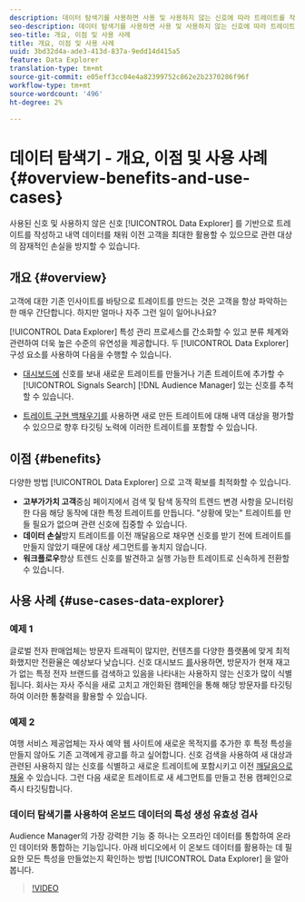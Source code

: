 ```yaml
---
description: 데이터 탐색기를 사용하면 사용 및 사용하지 않는 신호에 따라 트레이트를 작성하고 내역 데이터를 채워 이전 고객을 최대한 활용할 수 있으므로 관련 대상의 잠재적인 손실을 방지할 수 있습니다.
seo-description: 데이터 탐색기를 사용하면 사용 및 사용하지 않는 신호에 따라 트레이트를 작성하고 내역 데이터를 채워 이전 고객을 최대한 활용할 수 있으므로 관련 대상의 잠재적인 손실을 방지할 수 있습니다.
seo-title: 개요, 이점 및 사용 사례
title: 개요, 이점 및 사용 사례
uuid: 3bd32d4a-ade3-413d-837a-9edd14d415a5
feature: Data Explorer
translation-type: tm+mt
source-git-commit: e05eff3cc04e4a82399752c862e2b2370286f96f
workflow-type: tm+mt
source-wordcount: '496'
ht-degree: 2%

---
```



# 데이터 탐색기 - 개요, 이점 및 사용 사례 {#overview-benefits-and-use-cases}

사용된 신호 및 사용하지 않은 신호 [!UICONTROL Data Explorer] 를 기반으로 트레이트를 작성하고 내역 데이터를 채워 이전 고객을 최대한 활용할 수 있으므로 관련 대상의 잠재적인 손실을 방지할 수 있습니다.

## 개요 {#overview}

고객에 대한 기존 인사이트를 바탕으로 트레이트를 만드는 것은 고객을 항상 파악하는 한 매우 간단합니다. 하지만 얼마나 자주 그런 일이 일어나나요?

[!UICONTROL Data Explorer] 특성 관리 프로세스를 간소화할 수 있고 분류 체계와 관련하여 더욱 높은 수준의 유연성을 제공합니다. 두 [!UICONTROL Data Explorer] 구성 요소를 사용하여 다음을 수행할 수 있습니다.

* [대시보드에](../../features/data-explorer/data-explorer-signals-dashboard.md) 신호를 보내 새로운 트레이트를 만들거나 기존 트레이트에 추가할 수 [!UICONTROL Signals Search] [!DNL Audience Manager] 있는 신호를 추적할 수 있습니다.

* [트레이트 구현 백채우기를](../../features/data-explorer/data-explorer-trait-backfill.md) 사용하면 새로 만든 트레이트에 대해 내역 대상을 평가할 수 있으므로 향후 타깃팅 노력에 이러한 트레이트를 포함할 수 있습니다.

## 이점 {#benefits}

다양한 방법 [!UICONTROL Data Explorer] 으로 고객 확보를 최적화할 수 있습니다.

* **고부가가치 고객**&#x200B;중심 페이지에서 검색 및 탐색 동작의 트렌드 변경 사항을 모니터링한 다음 해당 동작에 대한 특정 트레이트를 만듭니다. &quot;상황에 맞는&quot; 트레이트를 만들 필요가 없으며 관련 신호에 집중할 수 있습니다.
* **데이터 손실**&#x200B;방지 트레이트를 이전 깨달음으로 채우면 신호를 받기 전에 트레이트를 만들지 않았기 때문에 대상 세그먼트를 놓치지 않습니다.
* **워크플로우**&#x200B;향상 트렌드 신호를 발견하고 실행 가능한 트레이트로 신속하게 전환할 수 있습니다.

## 사용 사례 {#use-cases-data-explorer}

### 예제 1

글로벌 전자 판매업체는 방문자 트래픽이 많지만, 컨텐츠를 다양한 플랫폼에 맞게 최적화했지만 전환율은 예상보다 낮습니다. 신호 대시보드 [를](../../features/data-explorer/data-explorer-signals-dashboard.md)사용하면, 방문자가 현재 재고가 없는 특정 전자 브랜드를 검색하고 있음을 나타내는 사용하지 않는 신호가 많이 식별됩니다. 회사는 자사 주식을 새로 고치고 개인화된 캠페인을 통해 해당 방문자를 타깃팅하여 이러한 통찰력을 활용할 수 있습니다.

### 예제 2

여행 서비스 제공업체는 자사 예약 웹 사이트에 새로운 목적지를 추가한 후 특정 특성을 만들지 않아도 기존 고객에게 광고를 하고 싶어합니다. 신호 검색을 사용하여 새 대상과 관련된 사용하지 않는 신호를 식별하고 새로운 트레이트에 포함시키고 이전 [깨달음으로 채울](../../features/data-explorer/data-explorer-trait-backfill.md) 수 있습니다. 그런 다음 새로운 트레이트로 새 세그먼트를 만들고 전용 캠페인으로 즉시 타깃팅합니다.

### 데이터 탐색기를 사용하여 온보드 데이터의 특성 생성 유효성 검사

Audience Manager의 가장 강력한 기능 중 하나는 오프라인 데이터를 통합하여 온라인 데이터와 통합하는 기능입니다. 아래 비디오에서 이 온보드 데이터를 활용하는 데 필요한 모든 특성을 만들었는지 확인하는 방법 [!UICONTROL Data Explorer] 을 알아봅니다.

>[!VIDEO](https://video.tv.adobe.com/v/25149/)